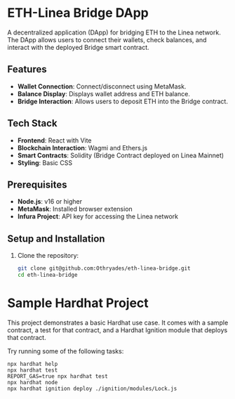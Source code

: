# ETH-Linea Bridge DApp

A decentralized application (DApp) for bridging ETH to the Linea network. The DApp allows users to connect their wallets, check balances, and interact with the deployed Bridge smart contract.

## Features

- **Wallet Connection**: Connect/disconnect using MetaMask.
- **Balance Display**: Displays wallet address and ETH balance.
- **Bridge Interaction**: Allows users to deposit ETH into the Bridge contract.

## Tech Stack

- **Frontend**: React with Vite
- **Blockchain Interaction**: Wagmi and Ethers.js
- **Smart Contracts**: Solidity (Bridge Contract deployed on Linea Mainnet)
- **Styling**: Basic CSS

## Prerequisites

- **Node.js**: v16 or higher
- **MetaMask**: Installed browser extension
- **Infura Project**: API key for accessing the Linea network

## Setup and Installation

1. Clone the repository:
   ```bash
   git clone git@github.com:Othryades/eth-linea-bridge.git
   cd eth-linea-bridge


# Sample Hardhat Project

This project demonstrates a basic Hardhat use case. It comes with a sample contract, a test for that contract, and a Hardhat Ignition module that deploys that contract.

Try running some of the following tasks:

```shell
npx hardhat help
npx hardhat test
REPORT_GAS=true npx hardhat test
npx hardhat node
npx hardhat ignition deploy ./ignition/modules/Lock.js
```

